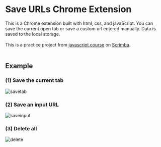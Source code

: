 # Save URLs Chrome Extension
This is a Chrome extension built with html, css, and javaScript. You can save the current open tab or save a custom url entered manually. Data is saved to the local storage.
</br></br>
This is a practice project from <a href="https://scrimba.com/learn/learnjavascript">javascript course</a> on <a href="https://scrimba.com">Scrimba</a>.
</br></br>
## Example
### (1) Save the current tab
![savetab](https://github.com/bassantgz30/readme-images/assets/44124521/9a41b837-4a80-4d82-9ac4-4fdded81fffc)
</br>

### (2) Save an input URL
![saveinput](https://github.com/bassantgz30/readme-images/assets/44124521/3e768511-2b3e-4d35-9adf-3a9087f12ba5)
</br>

### (3) Delete all
![delete](https://github.com/bassantgz30/readme-images/assets/44124521/043d14ff-03ff-4c19-bada-687b6f5fccca)
